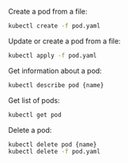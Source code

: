 Create a pod from a file:
```bash
kubectl create -f pod.yaml
```

Update or create a pod from a file:
```bash
kubectl apply -f pod.yaml
```

Get information about a pod:
```bash
kubectl describe pod {name}
```

Get list of pods:
```bash
kubectl get pod
```

Delete a pod:
```bash
kubectl delete pod {name}
kubectl delete -f pod.yaml
```
